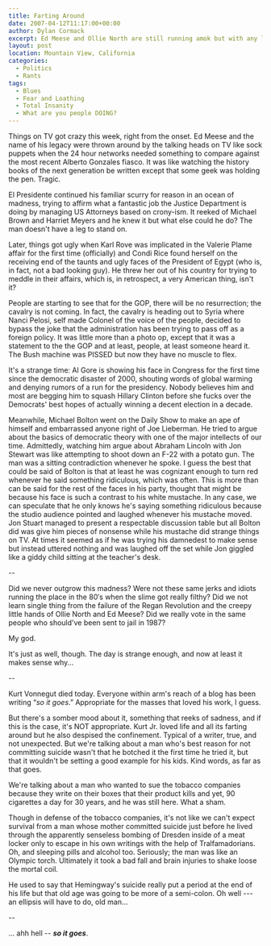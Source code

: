 ```yaml
---
title: Farting Around
date: 2007-04-12T11:17:00+00:00
author: Dylan Cormack
excerpt: Ed Meese and Ollie North are still running amok but with any luck, the GOP will wither into a feculent mass of shit before they finish destroying every ounce of faith Americans ever had in this country.
layout: post
location: Mountain View, California
categories:
  - Politics
  - Rants
tags:
  - Blues
  - Fear and Loathing
  - Total Insanity
  - What are you people DOING?
---
```

Things on TV got crazy this week, right from the onset. Ed Meese and the name of his legacy were thrown around by the talking heads on TV like sock puppets when the 24 hour networks needed something to compare against the most recent Alberto Gonzales fiasco. It was like watching the history books of the next generation be written except that some geek was holding the pen. Tragic.

El Presidente continued his familiar scurry for reason in an ocean of madness, trying to affirm what a fantastic job the Justice Department is doing by managing US Attorneys based on crony-ism. It reeked of Michael Brown and Harriet Meyers and he knew it but what else could he do? The man doesn't have a leg to stand on.

Later, things got ugly when Karl Rove was implicated in the Valerie Plame affair for the first time (officially) and Condi Rice found herself on the receiving end of the taunts and ugly faces of the President of Egypt (who is, in fact, not a bad looking guy). He threw her out of his country for trying to meddle in their affairs, which is, in retrospect, a very American thing, isn't it?

People are starting to see that for the GOP, there will be no resurrection; the cavalry is not coming. In fact, the cavalry is heading out to Syria where Nanci Pelosi, self made Colonel of the voice of the people, decided to bypass the joke that the administration has been trying to pass off as a foreign policy. It was little more than a photo op, except that it was a statement to the the GOP and at least, people, at least someone heard it. The Bush machine was PISSED but now they have no muscle to flex.

It's a strange time: Al Gore is showing his face in Congress for the first time since the democratic disaster of 2000, shouting words of global warming and denying rumors of a run for the presidency. Nobody believes him and most are begging him to squash Hillary Clinton before she fucks over the Democrats' best hopes of actually winning a decent election in a decade.

Meanwhile, Michael Bolton went on the Daily Show to make an ape of himself and embarrassed anyone right of Joe Lieberman. He tried to argue about the basics of democratic theory with one of the major intellects of our time. Admittedly, watching him argue about Abraham Lincoln with Jon Stewart was like attempting to shoot down an F-22 with a potato gun. The man was a sitting contradiction whenever he spoke. I guess the best that could be said of Bolton is that at least he was cognizant enough to turn red whenever he said something ridiculous, which was often. This is more than can be said for the rest of the faces in his party, thought that might be because his face is such a contrast to his white mustache. In any case, we can speculate that he only knows he's saying something ridiculous because the studio audience pointed and laughed whenever his mustache moved. Jon Stuart managed to present a respectable discussion table but all Bolton did was give him pieces of nonsense while his mustache did strange things on TV. At times it seemed as if he was trying his damnedest to make sense but instead uttered nothing and was laughed off the set while Jon giggled like a giddy child sitting at the teacher's desk.

--

Did we never outgrow this madness? Were not these same jerks and idiots running the place in the 80&#8242;s when the slime got really filthy? Did we not learn single thing from the failure of the Regan Revolution and the creepy little hands of Ollie North and Ed Meese? Did we really vote in the same people who should've been sent to jail in 1987?

My god.

It's just as well, though. The day is strange enough, and now at least it makes sense why...

--

Kurt Vonnegut died today. Everyone within arm's reach of a blog has been writing “_so it goes_.” Appropriate for the masses that loved his work, I guess.

But there's a somber mood about it, something that reeks of sadness, and if this is the case, it's NOT appropriate. Kurt Jr. loved life and all its farting around but he also despised the confinement. Typical of a writer, true, and not unexpected. But we're talking about a man who's best reason for not committing suicide wasn't that he botched it the first time he tried it, but that it wouldn't be setting a good example for his kids. Kind words, as far as that goes.

We're talking about a man who wanted to sue the tobacco companies because they write on their boxes that their product kills and yet, 90 cigarettes a day for 30 years, and he was still here. What a sham.

Though in defense of the tobacco companies, it's not like we can't expect survival from a man whose mother committed suicide just before he lived through the apparently senseless bombing of Dresden inside of a meat locker only to escape in his own writings with the help of Tralfamadorians. Oh, and sleeping pills and alcohol too. Seriously; the man was like an Olympic torch. Ultimately it took a bad fall and brain injuries to shake loose the mortal coil.

He used to say that Hemingway's suicide really put a period at the end of his life but that old age was going to be more of a semi-colon. Oh well --- an ellipsis will have to do, old man...

--

... ahh hell -- _**so it goes**_.